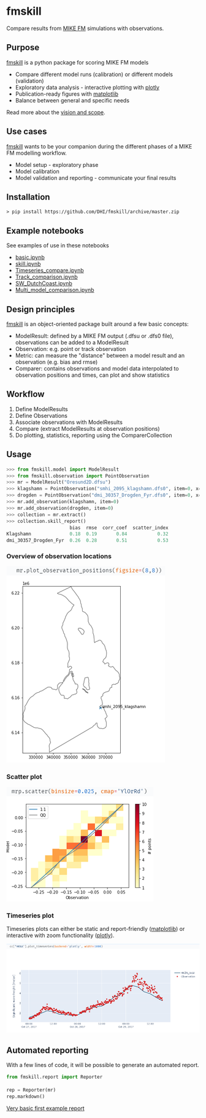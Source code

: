 # fmskill
Compare results from [MIKE FM](https://www.mikepoweredbydhi.com/products/mike-21-3) simulations with observations. 

## Purpose

[fmskill](https://github.com/DHI/fmskill) is a python package for scoring MIKE FM models

* Compare different model runs (calibration) or different models (validation)
* Exploratory data analysis - interactive plotting with [plotly](https://plotly.com/python/)
* Publication-ready figures with [matplotlib](https://matplotlib.org/)
* Balance between general and specific needs

Read more about the [vision and scope](vision.md).


## Use cases

[fmskill](https://github.com/DHI/fmskill) wants to be your companion during the different phases of a MIKE FM modelling workflow.

* Model setup - exploratory phase   
* Model calibration
* Model validation and reporting - communicate your final results

## Installation

    > pip install https://github.com/DHI/fmskill/archive/master.zip

## Example notebooks

See examples of use in these notebooks

* [basic.ipynb](https://nbviewer.jupyter.org/github/DHI/fmskill/blob/main/notebooks/basic.ipynb)
* [skill.ipynb](https://nbviewer.jupyter.org/github/DHI/fmskill/blob/main/notebooks/skill.ipynb)
* [Timeseries_compare.ipynb](https://nbviewer.jupyter.org/github/DHI/fmskill/blob/main/notebooks/timeseries_compare.ipynb)
* [Track_comparison.ipynb](https://nbviewer.jupyter.org/github/DHI/fmskill/blob/main/notebooks/Track_comparison.ipynb)
* [SW_DutchCoast.ipynb](https://nbviewer.jupyter.org/github/DHI/fmskill/blob/main/notebooks/SW_DutchCoast.ipynb)
* [Multi_model_comparison.ipynb](https://nbviewer.jupyter.org/github/DHI/fmskill/blob/main/notebooks/Multi_model_comparison.ipynb)


## Design principles

[fmskill](https://github.com/DHI/fmskill) is an object-oriented package built around a few basic concepts:

* ModelResult: defined by a MIKE FM output (.dfsu or .dfs0 file), observations can be added to a ModelResult 
* Observation: e.g. point or track observation
* Metric: can measure the "distance" between a model result and an observation (e.g. bias and rmse)
* Comparer: contains observations and model data interpolated to observation positions and times, can plot and show statistics


## Workflow

1. Define ModelResults
2. Define Observations
3. Associate observations with ModelResults
4. Compare (extract ModelResults at observation positions)
5. Do plotting, statistics, reporting using the ComparerCollection



## Usage

```python
>>> from fmskill.model import ModelResult
>>> from fmskill.observation import PointObservation
>>> mr = ModelResult("Oresund2D.dfsu")
>>> klagshamn = PointObservation("smhi_2095_klagshamn.dfs0", item=0, x=366844, y=6154291, name="Klagshamn")
>>> drogden = PointObservation("dmi_30357_Drogden_Fyr.dfs0", item=0, x=355568, y=6156863)
>>> mr.add_observation(klagshamn, item=0)
>>> mr.add_observation(drogden, item=0)
>>> collection = mr.extract()
>>> collection.skill_report()
                       bias  rmse  corr_coef  scatter_index
Klagshamn              0.18  0.19       0.84           0.32
dmi_30357_Drogden_Fyr  0.26  0.28       0.51           0.53
```

### Overview of observation locations

![map](images/map.png)

### Scatter plot

![scatter](images/scatter.png)

### Timeseries plot

Timeseries plots can either be static and report-friendly ([matplotlib](https://matplotlib.org/)) or interactive with zoom functionality ([plotly](https://plotly.com/python/)).

![timeseries](images/plotly_timeseries.png)

## Automated reporting

With a few lines of code, it will be possible to generate an automated report.

```python
from fmskill.report import Reporter

rep = Reporter(mr)
rep.markdown()
```

[Very basic first example report](notebooks/HKZN_local/HKZN_local.md)